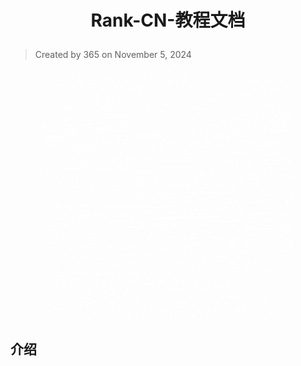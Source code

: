 # <p align="center">**Rank-CN-教程文档**</p>
> Created by 365 on November 5, 2024

<p align="center"><img src="/images/动态logo.gif" width="400" alt="动态logo"></img></p>

## 介绍